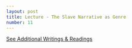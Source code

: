 ```yaml
---
layout: post
title: Lecture - The Slave Narrative as Genre
number: 11
---
```


<p><a class="class-info-link" href="{{ site.baseurl }}/other">See Additional Writings & Readings</a></p>
